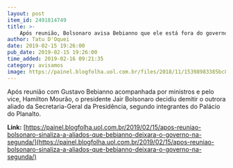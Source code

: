 ```yaml
---
layout: post
item_id: 2491814749
title: >-
    Após reunião, Bolsonaro avisa Bebianno que ele está fora do governo
author: Tatu D'Oquei
date: 2019-02-15 19:26:00
pub_date: 2019-02-15 19:26:00
time_added: 2019-02-16 09:21:35
category: avisamos
image: https://painel.blogfolha.uol.com.br/files/2018/11/15398983385bc8fbe25215b_1539898338_3x2_rt.jpg
---
```


Após reunião com Gustavo Bebianno acompanhada por ministros e pelo vice, Hamilton Mourão, o presidente Jair Bolsonaro decidiu demitir o outrora aliado da Secretaria-Geral da Presidência, segundo integrantes do Palácio do Planalto.

**Link:** [https://painel.blogfolha.uol.com.br/2019/02/15/apos-reuniao-bolsonaro-sinaliza-a-aliados-que-bebianno-deixara-o-governo-na-segunda/](https://painel.blogfolha.uol.com.br/2019/02/15/apos-reuniao-bolsonaro-sinaliza-a-aliados-que-bebianno-deixara-o-governo-na-segunda/)

